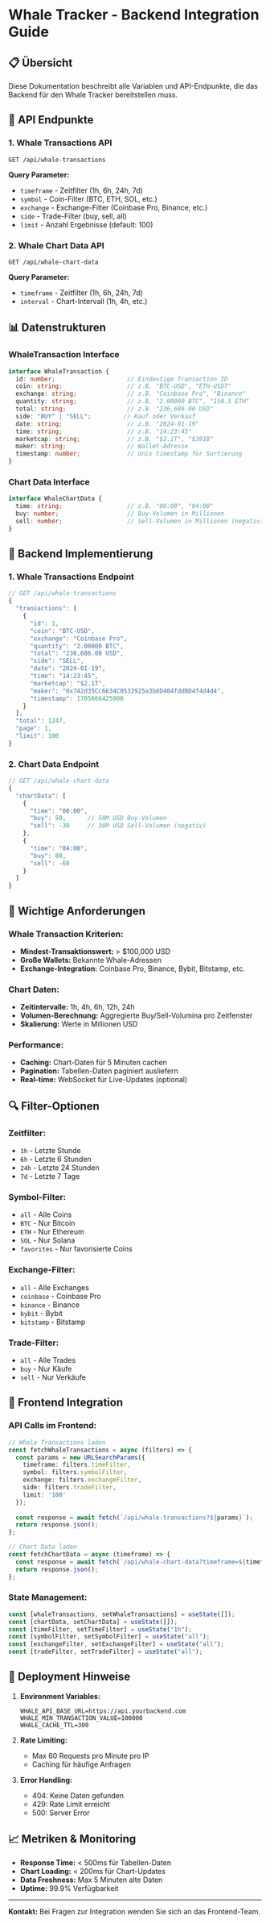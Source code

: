 # Whale Tracker - Backend Integration Guide

## 📋 **Übersicht**

Diese Dokumentation beschreibt alle Variablen und API-Endpunkte, die das Backend für den Whale Tracker bereitstellen muss.

## 🔗 **API Endpunkte**

### **1. Whale Transactions API**
```
GET /api/whale-transactions
```

**Query Parameter:**
- `timeframe` - Zeitfilter (1h, 6h, 24h, 7d)
- `symbol` - Coin-Filter (BTC, ETH, SOL, etc.)
- `exchange` - Exchange-Filter (Coinbase Pro, Binance, etc.)
- `side` - Trade-Filter (buy, sell, all)
- `limit` - Anzahl Ergebnisse (default: 100)

### **2. Whale Chart Data API**
```
GET /api/whale-chart-data
```

**Query Parameter:**
- `timeframe` - Zeitfilter (1h, 6h, 24h, 7d)
- `interval` - Chart-Intervall (1h, 4h, etc.)

## 📊 **Datenstrukturen**

### **WhaleTransaction Interface**
```typescript
interface WhaleTransaction {
  id: number;                    // Eindeutige Transaction ID
  coin: string;                  // z.B. "BTC-USD", "ETH-USDT"
  exchange: string;              // z.B. "Coinbase Pro", "Binance"
  quantity: string;              // z.B. "2.00000 BTC", "150.5 ETH"
  total: string;                 // z.B. "236,686.00 USD"
  side: "BUY" | "SELL";         // Kauf oder Verkauf
  date: string;                  // z.B. "2024-01-19"
  time: string;                  // z.B. "14:23:45"
  marketcap: string;             // z.B. "$2.1T", "$391B"
  maker: string;                 // Wallet-Adresse
  timestamp: number;             // Unix timestamp für Sortierung
}
```

### **Chart Data Interface**
```typescript
interface WhaleChartData {
  time: string;                  // z.B. "00:00", "04:00"
  buy: number;                   // Buy-Volumen in Millionen
  sell: number;                  // Sell-Volumen in Millionen (negativ)
}
```

## 🔧 **Backend Implementierung**

### **1. Whale Transactions Endpoint**
```javascript
// GET /api/whale-transactions
{
  "transactions": [
    {
      "id": 1,
      "coin": "BTC-USD",
      "exchange": "Coinbase Pro",
      "quantity": "2.00000 BTC",
      "total": "236,686.00 USD",
      "side": "SELL",
      "date": "2024-01-19",
      "time": "14:23:45",
      "marketcap": "$2.1T",
      "maker": "0x742d35Cc6634C0532925a3b8D404fddBD4f4d4d4",
      "timestamp": 1705666425000
    }
  ],
  "total": 1247,
  "page": 1,
  "limit": 100
}
```

### **2. Chart Data Endpoint**
```javascript
// GET /api/whale-chart-data
{
  "chartData": [
    {
      "time": "00:00",
      "buy": 50,      // 50M USD Buy-Volumen
      "sell": -30     // 30M USD Sell-Volumen (negativ)
    },
    {
      "time": "04:00",
      "buy": 80,
      "sell": -60
    }
  ]
}
```

## 🎯 **Wichtige Anforderungen**

### **Whale Transaction Kriterien:**
- **Mindest-Transaktionswert:** > $100,000 USD
- **Große Wallets:** Bekannte Whale-Adressen
- **Exchange-Integration:** Coinbase Pro, Binance, Bybit, Bitstamp, etc.

### **Chart Daten:**
- **Zeitintervalle:** 1h, 4h, 6h, 12h, 24h
- **Volumen-Berechnung:** Aggregierte Buy/Sell-Volumina pro Zeitfenster
- **Skalierung:** Werte in Millionen USD

### **Performance:**
- **Caching:** Chart-Daten für 5 Minuten cachen
- **Pagination:** Tabellen-Daten paginiert ausliefern
- **Real-time:** WebSocket für Live-Updates (optional)

## 🔍 **Filter-Optionen**

### **Zeitfilter:**
- `1h` - Letzte Stunde
- `6h` - Letzte 6 Stunden  
- `24h` - Letzte 24 Stunden
- `7d` - Letzte 7 Tage

### **Symbol-Filter:**
- `all` - Alle Coins
- `BTC` - Nur Bitcoin
- `ETH` - Nur Ethereum
- `SOL` - Nur Solana
- `favorites` - Nur favorisierte Coins

### **Exchange-Filter:**
- `all` - Alle Exchanges
- `coinbase` - Coinbase Pro
- `binance` - Binance
- `bybit` - Bybit
- `bitstamp` - Bitstamp

### **Trade-Filter:**
- `all` - Alle Trades
- `buy` - Nur Käufe
- `sell` - Nur Verkäufe

## 📱 **Frontend Integration**

### **API Calls im Frontend:**
```typescript
// Whale Transactions laden
const fetchWhaleTransactions = async (filters) => {
  const params = new URLSearchParams({
    timeframe: filters.timeFilter,
    symbol: filters.symbolFilter,
    exchange: filters.exchangeFilter,
    side: filters.tradeFilter,
    limit: '100'
  });
  
  const response = await fetch(`/api/whale-transactions?${params}`);
  return response.json();
};

// Chart Data laden
const fetchChartData = async (timeframe) => {
  const response = await fetch(`/api/whale-chart-data?timeframe=${timeframe}`);
  return response.json();
};
```

### **State Management:**
```typescript
const [whaleTransactions, setWhaleTransactions] = useState([]);
const [chartData, setChartData] = useState([]);
const [timeFilter, setTimeFilter] = useState("1h");
const [symbolFilter, setSymbolFilter] = useState("all");
const [exchangeFilter, setExchangeFilter] = useState("all");
const [tradeFilter, setTradeFilter] = useState("all");
```

## 🚀 **Deployment Hinweise**

1. **Environment Variables:**
   ```
   WHALE_API_BASE_URL=https://api.yourbackend.com
   WHALE_MIN_TRANSACTION_VALUE=100000
   WHALE_CACHE_TTL=300
   ```

2. **Rate Limiting:**
   - Max 60 Requests pro Minute pro IP
   - Caching für häufige Anfragen

3. **Error Handling:**
   - 404: Keine Daten gefunden
   - 429: Rate Limit erreicht
   - 500: Server Error

## 📈 **Metriken & Monitoring**

- **Response Time:** < 500ms für Tabellen-Daten
- **Chart Loading:** < 200ms für Chart-Updates
- **Data Freshness:** Max 5 Minuten alte Daten
- **Uptime:** 99.9% Verfügbarkeit

---

**Kontakt:** Bei Fragen zur Integration wenden Sie sich an das Frontend-Team.